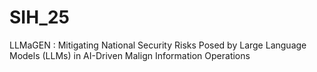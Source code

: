 # SIH_25
LLMaGEN : Mitigating National Security Risks Posed by Large Language Models (LLMs) in AI-Driven Malign Information Operations
